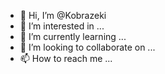 - 👋 Hi, I’m @Kobrazeki
- 👀 I’m interested in ...
- 🌱 I’m currently learning ...
- 💞️ I’m looking to collaborate on ...
- 📫 How to reach me ...

<!---
Kobrazeki/Kobrazeki is a ✨ special ✨ repository because its `README.md` (this file) appears on your GitHub profile.
You can click the Preview link to take a look at your changes.
--->
